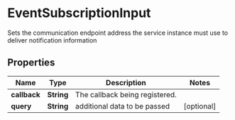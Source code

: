 

# EventSubscriptionInput

Sets the communication endpoint address the service instance must use to deliver notification information
## Properties

Name | Type | Description | Notes
------------ | ------------- | ------------- | -------------
**callback** | **String** | The callback being registered. | 
**query** | **String** | additional data to be passed |  [optional]



